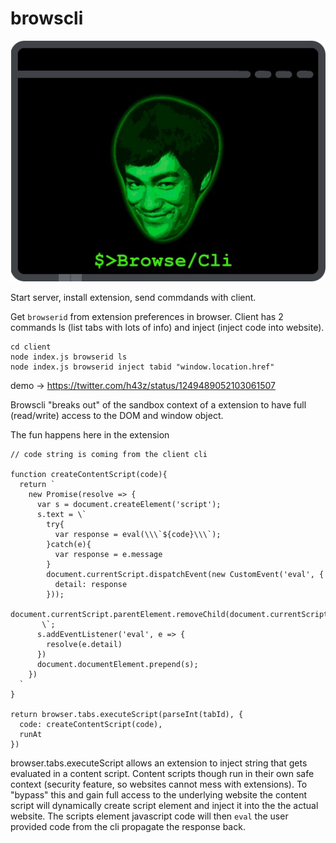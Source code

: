 # browscli

![Image of browscli](https://raw.githubusercontent.com/h43z/browscli/master/logo.jpeg)

Start server, install extension, send commdands with client.

Get `browserid` from extension preferences in browser.
Client has 2 commands ls (list tabs with lots of info) and inject (inject code into website).
```
cd client
node index.js browserid ls
node index.js browserid inject tabid "window.location.href"

```

demo -> https://twitter.com/h43z/status/1249489052103061507

Browscli "breaks out" of the sandbox context of a extension to have full 
(read/write) access to the DOM and window object.

The fun happens here in the extension
```
// code string is coming from the client cli

function createContentScript(code){
  return `
    new Promise(resolve => {
      var s = document.createElement('script');
      s.text = \`
        try{
          var response = eval(\\\`${code}\\\`);
        }catch(e){
          var response = e.message
        }
        document.currentScript.dispatchEvent(new CustomEvent('eval', {
          detail: response
        }));
        document.currentScript.parentElement.removeChild(document.currentScript);
       \`;
      s.addEventListener('eval', e => {
        resolve(e.detail)
      })
      document.documentElement.prepend(s);
    })
  `
}

return browser.tabs.executeScript(parseInt(tabId), {
  code: createContentScript(code),
  runAt
})
```

browser.tabs.executeScript allows an extension to inject string that gets
evaluated in a content script. Content scripts though run in their own
safe context (security feature, so websites cannot mess with extensions).
To "bypass" this and gain full access to the underlying website the content script
will dynamically create script element and inject it into the the actual website.
The scripts element javascript code will then `eval` the user provided code from
the cli propagate the response back.
